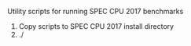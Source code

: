 Utility scripts for running SPEC CPU 2017 benchmarks

1. Copy scripts to SPEC CPU 2017 install directory
2. ./<script>

moveStats.sh - move .stats files generated inside the benchmark build directories to specified directory
Note - it will move ALL the stats files and separate them according to the config "label" and "tuning" they were generated by

buildSpec.sh - build SPEC CPU 2017 intrate and fprate benchmarks and move the stats the generated to \<pwd\>/intrate_\<timestamp\> and \<pwd\>/fprate_\<timestamp\>

runSpec.sh - run the SPEC CPU 2017 intrate and fprate benchmarks (3 iterations each)
Note - add `--rebuild` to the runcpu commands to regenerate build files (will also regenerate the stats)

buildUBS.sh - build SPEC CPU 2017 intrate and fprate benchmarks with UBSAN checks and without optimisation passes. Move the stats the generated to \<pwd\>/intrate_\<timestamp\> and \<pwd\>/fprate_\<timestamp\>

runUBS.sh - run the SPEC CPU 2017 intrate and fprate benchmarks (3 iterations each), which have been built with UBSAN checks and without optimisations. Note - add `--rebuild` to the runcpu commands to regenerate build files (will also regenerate the stats)

compareStats.py - compare stat files generated by clang and ooelala(clang-unseq)
Note - use `python compareStats.py -h` for usage instructions
